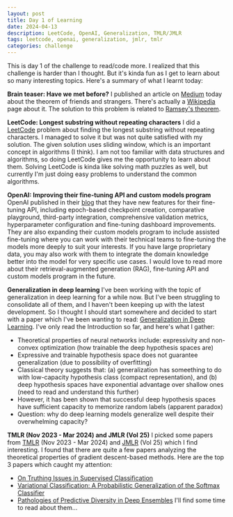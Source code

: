 ```yaml
---
layout: post
title: Day 1 of Learning
date: 2024-04-13
description: LeetCode, OpenAI, Generalization, TMLR/JMLR
tags: leetcode, openai, generalization, jmlr, tmlr
categories: challenge
---
```


This is day 1 of the challenge to read/code more. I realized that this challenge is harder than I thought. But it's kinda fun as I get to learn about so many interesting topics. Here's a summary of what I learnt today:

**Brain teaser: Have we met before?**
I published an article on [Medium](https://medium.com/@shelvia1039/brain-teaser-26-have-we-met-before-cafd776b81d4) today about the theorem of friends and strangers. There's actually a [Wikipedia](https://en.wikipedia.org/wiki/Theorem_on_friends_and_strangers#:~:text=The%20theorem%20on%20friends%20and,blue%20colours%20of%20each%20graph.) page about it. The solution to this problem is related to [Ramsey's theorem](https://en.wikipedia.org/wiki/Ramsey%27s_theorem).

**LeetCode: Longest substring without repeating characters**
I did a [LeetCode](https://leetcode.com/problems/longest-substring-without-repeating-characters/description/) problem about finding the longest substring without repeating characters. I managed to solve it but was not quite satisfied with my solution. The given solution uses sliding window, which is an important concept in algorithms (I think). I am not too familiar with data structures and algorithms, so doing LeetCode gives me the opportunity to learn about them. Solving LeetCode is kinda like solving math puzzles as well, but currently I'm just doing easy problems to understand the common algorithms.

**OpenAI: Improving their fine-tuning API and custom models program**
OpenAI published in their [blog](https://openai.com/blog/introducing-improvements-to-the-fine-tuning-api-and-expanding-our-custom-models-program) that they have new features for their fine-tuning API, including epoch-based checkpoint creation, comparative playground, third-party integration, comprehensive validation metrics, hyperparameter configuration and fine-tuning dashboard improvements. They are also expanding their custom models program to include assisted fine-tuning where you can work with their technical teams to fine-tuning the models more deeply to suit your interests. If you have large proprietary data, you may also work with them to integrate the domain knowledge better into the model for very specific use cases. I would love to read more about their retrieval-augmented generation (RAG), fine-tuning API and custom models program in the future.

**Generalization in deep learning**
I've been working with the topic of generalization in deep learning for a while now. But I've been struggling to consolidate all of them, and I haven't been keeping up with the latest development. So I thought I should start somewhere and decided to start with a paper which I've been wanting to read: [Generalization in Deep Learning](https://arxiv.org/pdf/1710.05468.pdf). I've only read the Introduction so far, and here's what I gather:
- Theoretical properties of neural networks include: expressivity and non-convex optimization (how trainable the deep hypothesis spaces are)
- Expressive and trainable hypothesis space does not guarantee generalization (due to possibility of overfitting)
- Classical theory suggests that: (a) generalization has someething to do with low-capacity hypothesis class (compact representation), and (b) deep hypothesis spaces have exponential advantage over shallow ones (need to read and understand this further)
- However, it has been shown that successful deep hypothesis spaces have sufficient capacity to memorize random labels (apparent paradox)
- Question: why do deep learning models generalize well despite their overwhelming capacity?

**TMLR (Nov 2023 - Mar 2024) and JMLR (Vol 25)**
I picked some papers from [TMLR](https://jmlr.org/tmlr/papers/) (Nov 2023 - Mar 2024) and [JMLR](https://jmlr.org/papers/v25/) (Vol 25) which I find interesting. I found that there are quite a few papers analyzing the theoretical properties of gradient descent-based methods. Here are the top 3 papers which caught my attention:
- [On Truthing Issues in Supervised Classification](https://jmlr.org/papers/volume25/19-301/19-301.pdf)
- [Variational Classification: A Probabilistic Generalization of the Softmax Classifier](https://openreview.net/pdf?id=EWv9XGOpB3)
- [Pathologies of Predictive Diversity in Deep Ensembles](https://openreview.net/pdf?id=TQfQUksaC8)
I'll find some time to read about them...